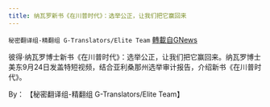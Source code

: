 ```yaml
---
title: 纳瓦罗新书《在川普时代》：选举公正，让我们把它赢回来
---
```

`秘密翻译组-精翻组 G-Translators/Elite Team` [轉載自GNews](https://gnews.org/zh-hans/1562608/)

彼得·纳瓦罗博士新书《在川普时代》：选举公正，让我们把它赢回来。纳瓦罗博士美东9月24日发盖特短视频，结合亚利桑那州选举审计报告，介绍新书《在川普时代》。

By： 【秘密翻译组-精翻组 G-Translators/Elite Team】
